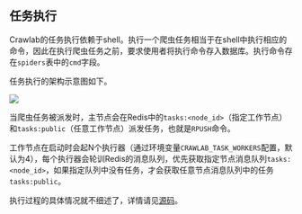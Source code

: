 ## 任务执行

Crawlab的任务执行依赖于shell。执行一个爬虫任务相当于在shell中执行相应的命令，因此在执行爬虫任务之前，要求使用者将执行命令存入数据库。执行命令存在`spiders`表中的`cmd`字段。

任务执行的架构示意图如下。

![](https://crawlab.oss-cn-hangzhou.aliyuncs.com/v0.3.0/task-execution.png)

当爬虫任务被派发时，主节点会在Redis中的`tasks:<node_id>`（指定工作节点）和`tasks:public`（任意工作节点）派发任务，也就是`RPUSH`命令。

工作节点在启动时会起N个执行器（通过环境变量`CRAWLAB_TASK_WORKERS`配置，默认为4），每个执行器会轮训Redis的消息队列，优先获取指定节点消息队列`tasks:<node_id>`，如果指定队列中没有任务，才会获取任意节点消息队列中的任务`tasks:public`。

执行过程的具体情况就不细述了，详情请见[源码](https://github.com/tikazyq/crawlab/blob/master/backend/services/task.go)。
